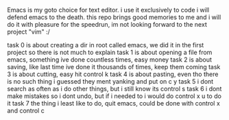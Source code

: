 Emacs is my goto choice for text editor. i use it exclusively to code
i will defend emacs to the death.
this repo brings good memories to me and i will do it with pleasure for the speedrun, im not looking forward to the next project "vim" :/

task 0 is about creating a dir in root called emacs, we did it in the first project so there is not much to explain
task 1 is about opening a file from emacs, something ive done countless times, easy money
task 2 is about saving, like last time ive done it thousands of times, keep them coming
task 3 is about cutting, easy hit control k
task 4 is about pasting, even tho there is no such thing i guessed they ment yanking and put on c y
task 5 i dont search as often as i do other things, but i still know its control s
task 6 i dont make mistakes so i dont undo, but if i needed to i would do control x u to do it
task 7 the thing i least like to do, quit emacs, could be done with control x and control c